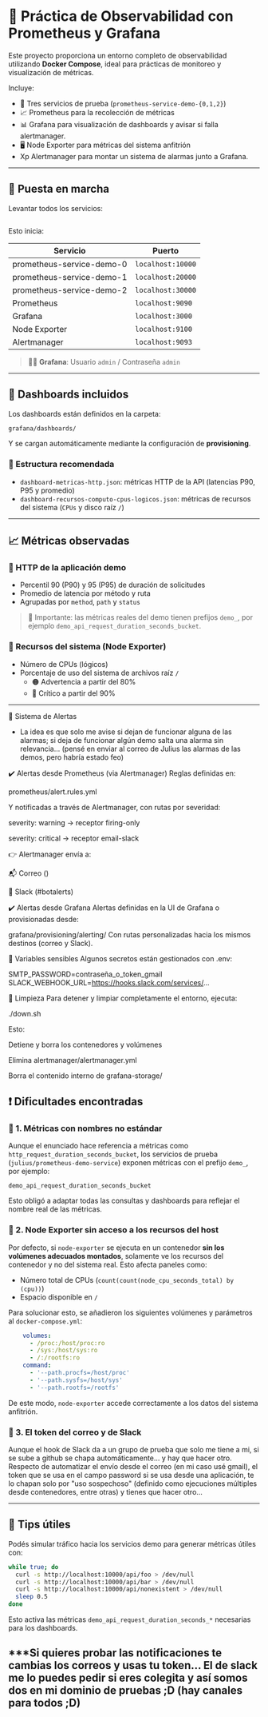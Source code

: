# 📡 Práctica de Observabilidad con Prometheus y Grafana

Este proyecto proporciona un entorno completo de observabilidad utilizando **Docker Compose**, ideal para prácticas de monitoreo y visualización de métricas.

Incluye:

- 🔁 Tres servicios de prueba (`prometheus-service-demo-{0,1,2}`)
- 📈 Prometheus para la recolección de métricas
- 📊 Grafana para visualización de dashboards y avisar si falla alertmanager.
- 🖥️ Node Exporter para métricas del sistema anfitrión
- Xp  Alertmanager para montar un sistema de alarmas junto a Grafana.
---

## 🚀 Puesta en marcha

Levantar todos los servicios:

```./up.sh
```

Esto inicia:

| Servicio                        | Puerto        |
|--------------------------------|---------------|
| prometheus-service-demo-0       | `localhost:10000` |
| prometheus-service-demo-1       | `localhost:20000` |
| prometheus-service-demo-2       | `localhost:30000` |
| Prometheus                      | `localhost:9090`  |
| Grafana                         | `localhost:3000`  |
| Node Exporter                   | `localhost:9100`  |
| Alertmanager                    | `localhost:9093`  |

> 🧑‍💻 **Grafana**: Usuario `admin` / Contraseña `admin`

---

## 📂 Dashboards incluidos

Los dashboards están definidos en la carpeta:

```bash
grafana/dashboards/
```

Y se cargan automáticamente mediante la configuración de **provisioning**.

### 🧭 Estructura recomendada

- `dashboard-metricas-http.json`: métricas HTTP de la API (latencias P90, P95 y promedio)
- `dashboard-recursos-computo-cpus-logicos.json`: métricas de recursos del sistema (`CPUs` y disco raíz `/`)

---

## 📈 Métricas observadas

### 🔹 HTTP de la aplicación demo

- Percentil 90 (P90) y 95 (P95) de duración de solicitudes
- Promedio de latencia por método y ruta
- Agrupadas por `method`, `path` y `status`

> 📌 Importante: las métricas reales del demo tienen prefijos `demo_`, por ejemplo `demo_api_request_duration_seconds_bucket`.

### 🔹 Recursos del sistema (Node Exporter)

- Número de CPUs (lógicos)
- Porcentaje de uso del sistema de archivos raíz `/`
  - 🟠 Advertencia a partir del 80%
  - 🔴 Crítico a partir del 90%

---
🚨 Sistema de Alertas

* La idea es que solo me avise si dejan de funcionar alguna de las alarmas; si deja de funcionar algún demo salta una alarma sin relevancia... (pensé en enviar al correo de Julius las alarmas de las demos, pero habría estado feo)

✔️ Alertas desde Prometheus (via Alertmanager)
Reglas definidas en:

prometheus/alert.rules.yml

Y notificadas a través de Alertmanager, con rutas por severidad:

severity: warning → receptor firing-only

severity: critical → receptor email-slack

👉 Alertmanager envía a:

📬 Correo ()

💬 Slack (#botalerts)

✔️ Alertas desde Grafana
Alertas definidas en la UI de Grafana o provisionadas desde:

grafana/provisioning/alerting/
Con rutas personalizadas hacia los mismos destinos (correo y Slack).

🔐 Variables sensibles
Algunos secretos están gestionados con .env:

SMTP_PASSWORD=contraseña_o_token_gmail
SLACK_WEBHOOK_URL=https://hooks.slack.com/services/...

🧽 Limpieza
Para detener y limpiar completamente el entorno, ejecuta:

./down.sh

Esto:

Detiene y borra los contenedores y volúmenes

Elimina alertmanager/alertmanager.yml

Borra el contenido interno de grafana-storage/


## ❗ Dificultades encontradas

### 🔸 1. Métricas con nombres no estándar

Aunque el enunciado hace referencia a métricas como `http_request_duration_seconds_bucket`, los servicios de prueba (`julius/prometheus-demo-service`) exponen métricas con el prefijo `demo_`, por ejemplo:

```
demo_api_request_duration_seconds_bucket
```

Esto obligó a adaptar todas las consultas y dashboards para reflejar el nombre real de las métricas.

### 🔸 2. Node Exporter sin acceso a los recursos del host

Por defecto, si `node-exporter` se ejecuta en un contenedor **sin los volúmenes adecuados montados**, solamente ve los recursos del contenedor y no del sistema real. Esto afecta paneles como:

- Número total de CPUs (`count(count(node_cpu_seconds_total) by (cpu))`)
- Espacio disponible en `/`

Para solucionar esto, se añadieron los siguientes volúmenes y parámetros al `docker-compose.yml`:

```yaml
    volumes:
      - /proc:/host/proc:ro
      - /sys:/host/sys:ro
      - /:/rootfs:ro
    command:
      - '--path.procfs=/host/proc'
      - '--path.sysfs=/host/sys'
      - '--path.rootfs=/rootfs'
```

De este modo, `node-exporter` accede correctamente a los datos del sistema anfitrión.

### 🔸 3. El token del correo y de Slack

Aunque el hook de Slack da a un grupo de prueba que solo me tiene a mi, si se sube a github se chapa automáticamente... y hay que hacer otro. Respecto de automatizar el envío desde el correo (en mi caso usé gmail), el token que se usa en el campo password si se usa desde una aplicación, te lo chapan solo por "uso sospechoso" (definido como ejecuciones múltiples desde contenedores, entre otras) y tienes que hacer otro...

---

## 🧪 Tips útiles

Podés simular tráfico hacia los servicios demo para generar métricas útiles con:

```bash
while true; do
  curl -s http://localhost:10000/api/foo > /dev/null
  curl -s http://localhost:10000/api/bar > /dev/null
  curl -s http://localhost:10000/api/nonexistent > /dev/null
  sleep 0.5
done
```

Esto activa las métricas `demo_api_request_duration_seconds_*` necesarias para los dashboards.


***Si quieres probar las notificaciones te cambias los correos y usas tu token... El de slack me lo puedes pedir si eres colegita y así somos dos en mi dominio de pruebas ;D (hay canales para todos ;D)
---

